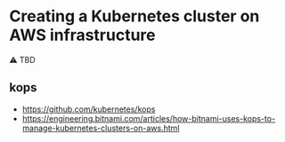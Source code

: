 # Creating a Kubernetes cluster on AWS infrastructure

⚠️ TBD

## kops

- <https://github.com/kubernetes/kops>
- <https://engineering.bitnami.com/articles/how-bitnami-uses-kops-to-manage-kubernetes-clusters-on-aws.html>
